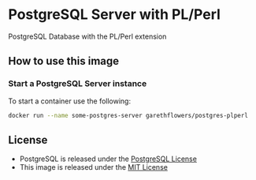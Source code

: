 # PostgreSQL Server with PL/Perl

PostgreSQL Database with the PL/Perl extension

## How to use this image

### Start a PostgreSQL Server instance

To start a container use the following:
```sh
docker run --name some-postgres-server garethflowers/postgres-plperl
```

## License

* PostgreSQL is released under the [PostgreSQL License][1]
* This image is released under the [MIT License][2]

 [1]: http://www.opensource.org/licenses/postgresql
 [2]: https://raw.githubusercontent.com/garethflowers/docker-postgres-plperl/master/LICENSE
